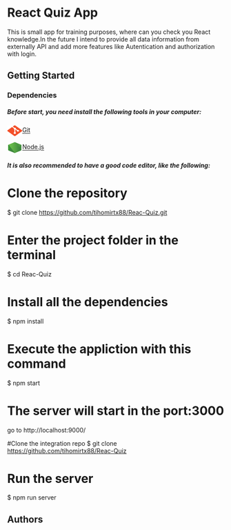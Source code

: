 # React Quiz App

This is small app for training purposes, where can you check you React knowledge.In the future I intend to provide all data information from externally API and add more features like Autentication and authorization with login.

## Getting Started

### Dependencies

##### Before start, you need install the following tools in your computer:

<img align="center" alt="GIT" height="25" width="35" src="https://raw.githubusercontent.com/devicons/devicon/master/icons/git/git-original.svg" style="max-width:100%;">[Git](https://git-scm.com)</img>

<img align="center" alt="NodeJS" height="25" width="35" src="https://raw.githubusercontent.com/devicons/devicon/master/icons/nodejs/nodejs-original.svg" style="max-width:100%;">[Node.js](https://nodejs.org/en/)</img>

##### It is also recommended to have a good code editor, like the following:



# Clone the repository
$ git clone https://github.com/tihomirtx88/Reac-Quiz.git

# Enter the project folder in the terminal
$ cd Reac-Quiz

# Install all the dependencies
$ npm install

# Execute the appliction with this command
$ npm start

# The server will start in the port:3000
go to http://localhost:9000/

#Clone the integration repo
$ git clone https://github.com/tihomirtx88/Reac-Quiz

# Run the server
$ npm run server

## Authors
<a href="https://github.com/tihomirtx88">
</a>

